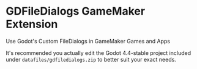 # GDFileDialogs GameMaker Extension
Use Godot's Custom FileDialogs in GameMaker Games and Apps

It's recommended you actually edit the Godot 4.4-stable project included under `datafiles/gdfiledialogs.zip` to better suit your exact needs.

